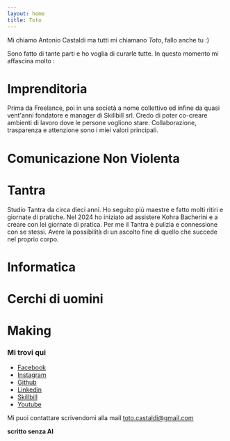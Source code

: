 ```yaml
---
layout: home
title: Toto
---
```


Mi chiamo Antonio Castaldi ma tutti mi chiamano *Toto*, fallo anche tu :)

Sono fatto di tante parti e ho voglia di curarle tutte. In questo momento mi affascina molto :

# Imprenditoria

Prima da Freelance, poi in una società a nome collettivo ed infine da quasi vent'anni fondatore e manager di Skillbill srl.
Credo di poter co-creare ambienti di lavoro dove le persone vogliono stare. Collaborazione, trasparenza e attenzione sono i miei valori principali. 

# Comunicazione Non Violenta
# Tantra

Studio Tantra da circa dieci anni. Ho seguito più maestre e fatto molti ritiri e giornate di pratiche.
Nel 2024 ho iniziato ad assistere Kohra Bacherini e a creare con lei giornate di pratica.
Per me il Tantra è pulizia e connessione con se stessi. Avere la possibilità di un ascolto fine di quello che succede nel proprio corpo.

# Informatica
# Cerchi di uomini
# Making

### Mi trovi qui
 - [Facebook](https://www.facebook.com/toto.castaldi/)
 - [Instagram](https://www.instagram.com/toto.castaldi/)
 - [Github](https://github.com/toto-castaldi)
 - [Linkedin](https://www.linkedin.com/in/antoniocastaldi)
 - [Skillbill](https://www.skillbill.it)
 - [Youtube](https://www.youtube.com/user/toto0castaldi)

Mi puoi contattare scrivendomi alla mail [toto.castaldi@gmail.com](mailto:toto.castaldi@gmail.com)

**scritto senza AI**